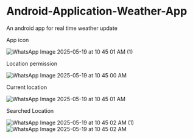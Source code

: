 # Android-Application-Weather-App
An android app for real time weather update

App icon

![WhatsApp Image 2025-05-19 at 10 45 01 AM (1)](https://github.com/user-attachments/assets/ae41ede5-744d-4ac4-b8a5-915f0b738341)

Location permission

![WhatsApp Image 2025-05-19 at 10 45 00 AM](https://github.com/user-attachments/assets/9d36ccdd-3bde-4a45-b5b3-2b454e38954c)

Current location

![WhatsApp Image 2025-05-19 at 10 45 01 AM](https://github.com/user-attachments/assets/6c22e4af-f070-4189-9820-eca727323f25)

Searched Location

![WhatsApp Image 2025-05-19 at 10 45 02 AM (1)](https://github.com/user-attachments/assets/9305ffb4-2c8c-46ab-9cb3-38b44537d1dc)
![WhatsApp Image 2025-05-19 at 10 45 02 AM](https://github.com/user-attachments/assets/3bcd9b3d-882d-49ed-9c8f-acffca520aee)
